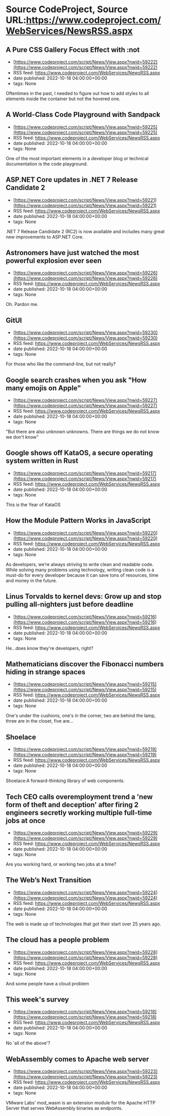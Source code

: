 # Source CodeProject, Source URL:https://www.codeproject.com/WebServices/NewsRSS.aspx

## A Pure CSS Gallery Focus Effect with :not
 - [https://www.codeproject.com/script/News/View.aspx?nwid=59222](https://www.codeproject.com/script/News/View.aspx?nwid=59222)
 - RSS feed: https://www.codeproject.com/WebServices/NewsRSS.aspx
 - date published: 2022-10-18 04:00:00+00:00
 - tags: None

Oftentimes in the past, I needed to figure out how to add styles to all elements inside the container but not the hovered one.

## A World-Class Code Playground with Sandpack
 - [https://www.codeproject.com/script/News/View.aspx?nwid=59225](https://www.codeproject.com/script/News/View.aspx?nwid=59225)
 - RSS feed: https://www.codeproject.com/WebServices/NewsRSS.aspx
 - date published: 2022-10-18 04:00:00+00:00
 - tags: None

One of the most important elements in a developer blog or technical documentation is the code playground.

## ASP.NET Core updates in .NET 7 Release Candidate 2
 - [https://www.codeproject.com/script/News/View.aspx?nwid=59221](https://www.codeproject.com/script/News/View.aspx?nwid=59221)
 - RSS feed: https://www.codeproject.com/WebServices/NewsRSS.aspx
 - date published: 2022-10-18 04:00:00+00:00
 - tags: None

.NET 7 Release Candidate 2 (RC2) is now available and includes many great new improvements to ASP.NET Core.

## Astronomers have just watched the most powerful explosion ever seen
 - [https://www.codeproject.com/script/News/View.aspx?nwid=59226](https://www.codeproject.com/script/News/View.aspx?nwid=59226)
 - RSS feed: https://www.codeproject.com/WebServices/NewsRSS.aspx
 - date published: 2022-10-18 04:00:00+00:00
 - tags: None

Oh. Pardon me.

## GitUI
 - [https://www.codeproject.com/script/News/View.aspx?nwid=59230](https://www.codeproject.com/script/News/View.aspx?nwid=59230)
 - RSS feed: https://www.codeproject.com/WebServices/NewsRSS.aspx
 - date published: 2022-10-18 04:00:00+00:00
 - tags: None

For those who like the command-line, but not really?

## Google search crashes when you ask "How many emojis on Apple"
 - [https://www.codeproject.com/script/News/View.aspx?nwid=59227](https://www.codeproject.com/script/News/View.aspx?nwid=59227)
 - RSS feed: https://www.codeproject.com/WebServices/NewsRSS.aspx
 - date published: 2022-10-18 04:00:00+00:00
 - tags: None

"But there are also unknown unknowns. There are things we do not know we don't know"

## Google shows off KataOS, a secure operating system written in Rust
 - [https://www.codeproject.com/script/News/View.aspx?nwid=59217](https://www.codeproject.com/script/News/View.aspx?nwid=59217)
 - RSS feed: https://www.codeproject.com/WebServices/NewsRSS.aspx
 - date published: 2022-10-18 04:00:00+00:00
 - tags: None

This is the Year of KataOS

## How the Module Pattern Works in JavaScript
 - [https://www.codeproject.com/script/News/View.aspx?nwid=59220](https://www.codeproject.com/script/News/View.aspx?nwid=59220)
 - RSS feed: https://www.codeproject.com/WebServices/NewsRSS.aspx
 - date published: 2022-10-18 04:00:00+00:00
 - tags: None

As developers, we’re always striving to write clean and readable code. While solving many problems using technology, writing clean code is a must-do for every developer because it can save tons of resources, time and money in the future.

## Linus Torvalds to kernel devs: Grow up and stop pulling all-nighters just before deadline
 - [https://www.codeproject.com/script/News/View.aspx?nwid=59216](https://www.codeproject.com/script/News/View.aspx?nwid=59216)
 - RSS feed: https://www.codeproject.com/WebServices/NewsRSS.aspx
 - date published: 2022-10-18 04:00:00+00:00
 - tags: None

He...does know they're developers, right?

## Mathematicians discover the Fibonacci numbers hiding in strange spaces
 - [https://www.codeproject.com/script/News/View.aspx?nwid=59215](https://www.codeproject.com/script/News/View.aspx?nwid=59215)
 - RSS feed: https://www.codeproject.com/WebServices/NewsRSS.aspx
 - date published: 2022-10-18 04:00:00+00:00
 - tags: None

One's under the cushions, one's in the corner, two are behind the lamp, three are in the closet, five are...

## Shoelace
 - [https://www.codeproject.com/script/News/View.aspx?nwid=59219](https://www.codeproject.com/script/News/View.aspx?nwid=59219)
 - RSS feed: https://www.codeproject.com/WebServices/NewsRSS.aspx
 - date published: 2022-10-18 04:00:00+00:00
 - tags: None

Shoelace:A forward-thinking library of web components.

## Tech CEO calls overemployment trend a 'new form of theft and deception' after firing 2 engineers secretly working multiple full-time jobs at once
 - [https://www.codeproject.com/script/News/View.aspx?nwid=59229](https://www.codeproject.com/script/News/View.aspx?nwid=59229)
 - RSS feed: https://www.codeproject.com/WebServices/NewsRSS.aspx
 - date published: 2022-10-18 04:00:00+00:00
 - tags: None

Are you working hard, or working two jobs at a time?

## The Web’s Next Transition
 - [https://www.codeproject.com/script/News/View.aspx?nwid=59224](https://www.codeproject.com/script/News/View.aspx?nwid=59224)
 - RSS feed: https://www.codeproject.com/WebServices/NewsRSS.aspx
 - date published: 2022-10-18 04:00:00+00:00
 - tags: None

The web is made up of technologies that got their start over 25 years ago.

## The cloud has a people problem
 - [https://www.codeproject.com/script/News/View.aspx?nwid=59228](https://www.codeproject.com/script/News/View.aspx?nwid=59228)
 - RSS feed: https://www.codeproject.com/WebServices/NewsRSS.aspx
 - date published: 2022-10-18 04:00:00+00:00
 - tags: None

And some people have a cloud problem

## This week's survey
 - [https://www.codeproject.com/script/News/View.aspx?nwid=59218](https://www.codeproject.com/script/News/View.aspx?nwid=59218)
 - RSS feed: https://www.codeproject.com/WebServices/NewsRSS.aspx
 - date published: 2022-10-18 04:00:00+00:00
 - tags: None

No 'all of the above'?

## WebAssembly comes to Apache web server
 - [https://www.codeproject.com/script/News/View.aspx?nwid=59223](https://www.codeproject.com/script/News/View.aspx?nwid=59223)
 - RSS feed: https://www.codeproject.com/WebServices/NewsRSS.aspx
 - date published: 2022-10-18 04:00:00+00:00
 - tags: None

VMware Labs’ mod_wasm is an extension module for the Apache HTTP Server that serves WebAssembly binaries as endpoints.
